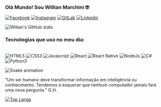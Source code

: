 
### Olá Mundo! Sou Willian Marchini 🤓
<!--Social-->
[![Facebook](https://img.shields.io/badge/Facebook-1877F2?style=for-the-badge&logo=facebook&logoColor=white)](https://www.facebook.com/willian.marchini) [![Instagram](https://img.shields.io/badge/Instagram-E4405F?style=for-the-badge&logo=instagram&logoColor=white)](https://www.instagram.com/willianmarchini/?hl=pt-br) [![GitLab](https://img.shields.io/badge/GitLab-330F63?style=for-the-badge&logo=gitlab&logoColor=white)](https://) [![Linkedin](https://img.shields.io/badge/LinkedIn-0077B5?style=for-the-badge&logo=linkedin&logoColor=white)](https://www.linkedin.com/in/willian-marchini-8766a612b/)

![Willian's GitHub stats](https://github-readme-stats.vercel.app/api?username=WillianMarchini&show_icons=true&theme=dracula)

### Tecnologias que uso no meu dia:

<div style="display: inline-block"></br>

<img align="center" alt="HTML5" src="https://img.shields.io/badge/HTML5-E34F26?style=for-the-badge&logo=html5&logoColor=white" />
<img align="center" alt="CSS3" src="https://img.shields.io/badge/CSS3-1572B6?style=for-the-badge&logo=css3&logoColor=white" />
<img align="center" alt="Javascript" src="https://img.shields.io/badge/JavaScript-F7DF1E?style=for-the-badge&logo=javascript&logoColor=black" />
<img align="center" alt="React" src="https://img.shields.io/badge/React-20232A?style=for-the-badge&logo=react&logoColor=61DAFB" />
<img align="center" alt="React Native" src="https://img.shields.io/badge/React_Native-20232A?style=for-the-badge&logo=react&logoColor=61DAFB" />
<img align="center" alt="NodeJs" src="https://img.shields.io/badge/Node.js-43853D?style=for-the-badge&logo=node.js&logoColor=white" />
<img align="center" alt="C#" src="https://img.shields.io/badge/C%23-239120?style=for-the-badge&logo=c-sharp&logoColor=white" />
<img align="center" alt="Python3" src="https://img.shields.io/badge/Python-3776AB?style=for-the-badge&logo=python&logoColor=white" />

</div>

![Snake animation](https://github.com/rafaballerini2/rafaballerini2/blob/output/github-contribution-grid-snake.svg)

"Um ser humano deve transformar informação em inteligência ou conhecimento. Tendemos a esquecer que nenhum computador jamais fará uma nova pergunta." G.H.

<!--Games e afins
<div style="display: inline-block"></br>

<img align="center" alt="Playstation" src="https://img.shields.io/badge/PlayStation-003791?style=for-the-badge&logo=playstation&logoColor=white" />
<img align="center" alt="XBox" src="https://img.shields.io/badge/Xbox-107C10?style=for-the-badge&logo=xbox&logoColor=white" />
<img align="center" alt="Steam" src="https://img.shields.io/badge/Steam-000000?style=for-the-badge&logo=steam&logoColor=white" />
<img align="center" alt="Follows" src="https://img.shields.io/github/followers/{WillianMarchini}.svg?style=social&label=Follow&maxAge=2592000" />


</div> -->

[![Top Langs](https://github-readme-stats.vercel.app/api/top-langs/?username=WillianMarchini&layout=compact)](https://github.com/anuraghazra/github-readme-stats)
